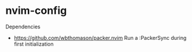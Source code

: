 # nvim-config

Dependencies
- https://github.com/wbthomason/packer.nvim
Run a :PackerSync during first initialization
